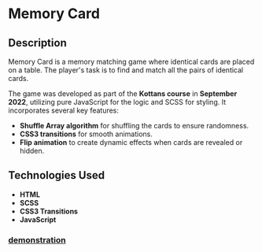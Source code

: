 # Memory Card

## Description

Memory Card is a memory matching game where identical cards are placed on a table. The player's task is to find and match all the pairs of identical cards. 

The game was developed as part of the **Kottans course** in **September 2022**, utilizing pure JavaScript for the logic and SCSS for styling. It incorporates several key features:
- **Shuffle Array algorithm** for shuffling the cards to ensure randomness.
- **CSS3 transitions** for smooth animations.
- **Flip animation** to create dynamic effects when cards are revealed or hidden.

## Technologies Used
- **HTML**
- **SCSS**
- **CSS3 Transitions**
- **JavaScript**

### [demonstration](https://tonyg89.github.io/JS-memoryCard/)
